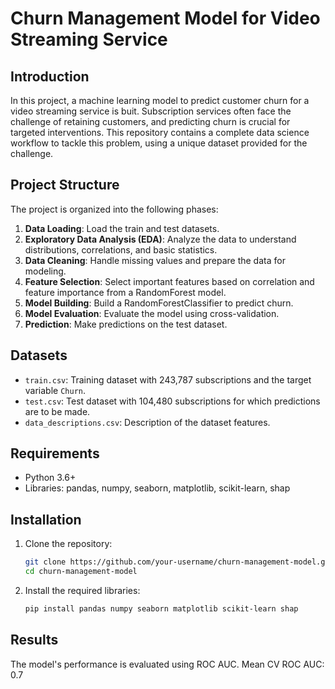 # Churn Management Model for Video Streaming Service

## Introduction
In this project, a machine learning model to predict customer churn for a video streaming service is buit. Subscription services often face the challenge of retaining customers, and predicting churn is crucial for targeted interventions. This repository contains a complete data science workflow to tackle this problem, using a unique dataset provided for the challenge.

## Project Structure
The project is organized into the following phases:
1. **Data Loading**: Load the train and test datasets.
2. **Exploratory Data Analysis (EDA)**: Analyze the data to understand distributions, correlations, and basic statistics.
3. **Data Cleaning**: Handle missing values and prepare the data for modeling.
4. **Feature Selection**: Select important features based on correlation and feature importance from a RandomForest model.
5. **Model Building**: Build a RandomForestClassifier to predict churn.
6. **Model Evaluation**: Evaluate the model using cross-validation.
7. **Prediction**: Make predictions on the test dataset.


## Datasets
- `train.csv`: Training dataset with 243,787 subscriptions and the target variable `Churn`.
- `test.csv`: Test dataset with 104,480 subscriptions for which predictions are to be made.
- `data_descriptions.csv`: Description of the dataset features.

## Requirements
- Python 3.6+
- Libraries: pandas, numpy, seaborn, matplotlib, scikit-learn, shap

## Installation
1. Clone the repository:
    ```bash
    git clone https://github.com/your-username/churn-management-model.git
    cd churn-management-model
    ```
2. Install the required libraries:
    ```bash
    pip install pandas numpy seaborn matplotlib scikit-learn shap
    ```

## Results
The model's performance is evaluated using ROC AUC.
Mean CV ROC AUC: 0.7
